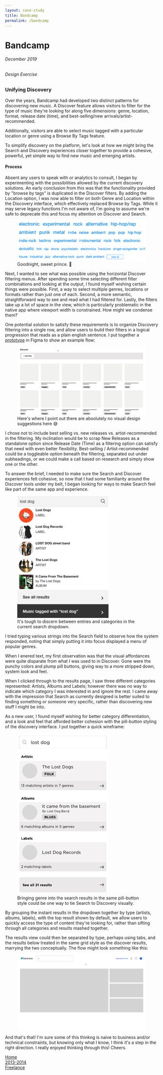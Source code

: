 ```yaml
---
layout: case-study
title: Bandcamp
permalink: /bandcamp
---
```


<div class="page-hero-wrapper">
  <div class="slideshow">
    <div class="slide__bg slide__bg--8"></div>
    <h1 class="word">Bandcamp</h1>
  </div>
  <h6 class="page-subhead-timespan">
    December 2019
  </h6>
  <h6 class="page-subhead-responsibilities">
    Design Exercise
  </h6>
</div>


<div class="page-body-wrapper">
  <h3 class="page-body-subhead">
    Unifying Discovery
  </h3>
  <p class="page-body-copy">
    Over the years, Bandcamp had developed two distinct patterns for discovering new music. A Discover feature allows visitors to filter for the type of music they're looking for along five dimensions: genre, location, format, release date (time), and best-selling/new arrivals/artist-recommended.
  </p>
  <p class="page-body-copy">
    Additionally, visitors are able to select music tagged with a particular location or genre using a Browse By Tags feature.
  </p>
  <p class="page-body-copy">
    To simplify discovery on the platform, let's look at how we might bring the Search and Discovery experiences closer together to provide a cohesive, powerful, yet simple way to find new music and emerging artists.
  </p>
  <h4 class="page-body-interior-subhead">
    Process
  </h4>
  <p class="page-body-copy">
    Absent any users to speak with or analytics to consult, I began by experimenting with the possibilities allowed by the current discovery solutions. An early conclusion from this was that the functionality provided by "browse by tags" is duplicated in the Discover filters. By adding the Location option, I was now able to filter on both Genre and Location within the Discovery interface, which effectively replaced Browse by Tags. While it may serve legacy functions I'm not aware of, I'm going to assume we're safe to deprecate this and focus my attention on Discover and Search.
  </p>
  <figure class="figure-inline">
    <img src="img/bandcamp/browsebytags.png" />
    <figcaption class="case-study-caption">Goodnight, sweet prince. 🎻 </figcaption>
  </figure>
  <p class="page-body-copy">
    Next, I wanted to see what was possible using the horizontal Discover filtering menus. After spending some time selecting different filter combinations and looking at the output, I found myself wishing certain things were possible. First, a way to select multiple genres, locations or formats rather than just one of each. Second, a more semantic, straightforward way to see and read what I had filtered for. Lastly,
    the filters take up a lot of space in the view, which is particularly problematic in the native app where viewport width is constrained. How might we condense them?
  </p>
  <p class="page-body-copy">
    One potential solution to satisfy these requirements is to organize Discovery filtering into a single row, and allow users to build their filters in a logical progression that reads as a plain english sentence. I put together a <a href="https://www.figma.com/proto/0OFEsclIerWtWRMgVdpwZr/bandcamp?node-id=0%3A44&viewport=-136%2C-8524%2C0.5&scaling=min-zoom" target="_blank">prototype</a> in Figma to show an example flow:
  </p>
  <figure class="figure-inline">
    <img src="img/bandcamp/bandcamp-discover.gif" />
    <figcaption class="case-study-caption">Here's where I point out there are absolutely no visual design suggestions here 😅</figcaption>
  </figure>
  <p class="page-body-copy">
    I chose not to include best selling vs. new releases vs. artist-recommended in the filtering. My inclination would be to scrap New Releases as a standalone option since Release Date (Time) as a filtering option can satisfy that need with even better flexibility. Best-selling / Artist-recommended could be a toggleable option beneath the filtering, separated out under subheadings, or we could make a call based on research and simply show one or the other.
  </p>
  <p class="page-body-copy">
    To answer the brief, I needed to make sure the Search and Discover experiences felt cohesive, so now that I had some familiarity around the Discover tools under my belt, I began looking for ways to make Search feel like part of the same app and experience.
  </p>
  <figure class="figure-pullout">
    <img src="img/bandcamp/search-current.png" width="300" />
    <figcaption class="case-study-caption">It's tough to discern between entries and categories in the current search dropdown.</figcaption>
  </figure>
  <p class="page-body-copy">
    I tried typing various strings into the Search field to observe how the system responded, noting that simply putting it into focus displayed a menu of popular genres.
  </p>
  <p class="page-body-copy">
    When I enered text, my first observation was that the visual affordances were quite disparate from what I was used to in Discover. Gone were the punchy colors and plump pill buttons, giving way to a more stripped down, system look and feel.
  </p>
  <p class="page-body-copy">
    When I clicked through to the results page, I saw three different categories represented: Artists, Albums and Labels; however there was no way to indicate which category I was interested in and ignore the rest. I came away with the impression that Search as currently designed is better suited to finding something or someone very specific, rather than discovering new stuff I might be into.
  </p>
  <p class="page-body-copy">
    As a new user, I found myself wishing for better category differentiation, and a look and feel that afforded better cohesion with the pill-button styling of the discovery interface. I put together a quick wireframe:
  </p>
  <figure class="figure-inline">
    <img src="img/bandcamp/search-new.png" width="300"/>
    <figcaption class="case-study-caption">Bringing genre into the search results in the same pill-button style could be one way to tie Search to Discovery visually.</figcaption>
  </figure>
  <p class="page-body-copy">
    By grouping the instant results in the dropdown together by type (artists, albums, labels), with the top result shown by default, we allow users to quickly access the type of content they're looking for, rather than sifting through all categories and results mashed together.
  </p>
  <p class="page-body-copy">
    The results view could then be separated by type, perhaps using tabs, and the results below treated in the same grid style as the discover results, marrying the two conceptually. The flow might look something like this:
  </p>
  <figure class="figure-inline">
    <img src="img/bandcamp/search-proto.gif" />
    <figcaption class="case-study-caption"></figcaption>
  </figure>
  <p class="page-body-copy">
    And that's that! I'm sure some of this thinkng is naive to business and/or technical constraints, but knowing only what I know, I think it's a step in the right direction. I really enjoyed thinking through this! Cheers.
  </p>
  <nav class="case-study-end-nav">
    <a href="/" class="case-study-previous-link">
      Home
    </a>
    <a href="/freelance" class="case-study-next-link freelance-next-link">
      <div class="next-link-timespan">
        2013-2014
      </div>
      Freelance
    </a>
  </nav>
</div>





<script>
  {
    const effects = [
      {
        options: {
          shapeColors: ['#A2D48B','#a375dc','#f14c4f','#90c9f9','#fbb041'],
          shapesOnTop: true
        },
        hide: {
          shapesAnimationOpts: {
            duration: 50,
            easing: 'easeOutExpo',
            translateX: t => t.dataset.tx,
            translateY: t => t.dataset.ty,
            scale: 0,
            rotate: 0,
            opacity: {
              value: 0,
              duration: 50,
              easing: 'linear'
            }
          }
        },
        show: {
          shapesAnimationOpts: {
            duration: () => anime.random(1000,3000),
            delay: (t,i) => i*20,
            easing: 'easeOutElastic',
            translateX: t => {
              const tx = anime.random(-250,250);
              t.dataset.tx = tx;
              return [0,tx];
            },
            translateY: t => {
              const ty = anime.random(-250,250);
              t.dataset.ty = ty;
              return [0,ty];
            },
            scale: t => {
              const s = randomBetween(0.1,0.6);
              t.dataset.s = s;
              return [s,s];
            },
            rotate: () => anime.random(-90,90),
            opacity: {
              value: .6,
              duration: 1000,
              easing: 'linear'
            }
          }
        }
      },
    ];

    class Slideshow {
      constructor(el) {
        this.DOM = {};
        this.DOM.el = el;
        this.DOM.slides = Array.from(this.DOM.el.querySelectorAll('.slide'));
        this.DOM.bgs = Array.from(this.DOM.el.querySelectorAll('.slide__bg'));
        this.DOM.words = Array.from(this.DOM.el.querySelectorAll('.word'));
        this.slidesTotal = this.DOM.slides.length;
        this.current = 0;
        this.words = [];
        this.DOM.words.forEach((word, pos) => {
          this.words.push(new Word(word, effects[pos].options));
        });

        this.isAnimating = true;
        this.words[this.current].show(effects[this.current].show).then(() => this.isAnimating = false);
      }
      show(direction) {
        if ( this.isAnimating ) return;
        this.isAnimating = true;

        let newPos;
        let currentPos = this.current;
        if ( direction === 'next' ) {
          newPos = currentPos < this.slidesTotal - 1 ? currentPos+1 : 0;
        }
        else if ( direction === 'prev' ) {
          newPos = currentPos > 0 ? currentPos-1 : this.slidesTotal - 1;
        }

        this.DOM.slides[newPos].style.opacity = 1;
        this.DOM.bgs[newPos].style.transform = 'none';
        anime({
          targets: this.DOM.bgs[currentPos],
          duration: 600,
          easing: [0.2,1,0.3,1],
          translateY: ['0%', direction === 'next' ? '-100%' : '100%'],
          complete: () => {
            this.DOM.slides[currentPos].classList.remove('slide--current');
            this.DOM.slides[currentPos].style.opacity = 0;
            this.DOM.slides[newPos].classList.add('slide--current');
            this.words[newPos].show(effects[newPos].show).then(() => this.isAnimating = false);
          }
        });

        this.words[newPos].hide();
        this.words[this.current].hide(effects[currentPos].hide).then(() => {

          this.current = newPos;
        });
      }
      }

    const slideshow = new Slideshow(document.querySelector('.slideshow'));
    document.querySelector('.slidenav__item--prev').addEventListener('click', () => slideshow.show('prev') );
    document.querySelector('.slidenav__item--next').addEventListener('click', () => slideshow.show('next') );
    document.addEventListener('keydown', (ev) => {
      const keyCode = ev.keyCode || ev.which;
      if ( keyCode === 37 ) {
        slideshow.show('prev');
      }
      else if ( keyCode === 39 ) {
        slideshow.show('next');
      }
    });
  }
</script>
